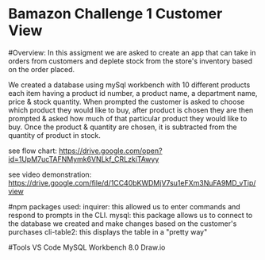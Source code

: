 # Bamazon Challenge 1 Customer View

#Overview:
In this assigment we are asked to create an app that can take in orders from customers and deplete stock from the store's inventory based on the order placed. 

We created a database using  mySql workbench with 10 different products each item having a product id number, a product name, a department name, price & stock quantity.
When prompted the customer is asked to choose which product they would like to buy, after product is chosen they are then prompted & asked how much of that particular product they would like to buy. Once the product & quantity are chosen, it is subtracted from the quantity of product in stock. 

see flow chart: 
https://drive.google.com/open?id=1UpM7ucTAFNMymk6VNLkf_CRLzkiTAwyy


see video demonstration:
https://drive.google.com/file/d/1CC40bKWDMjV7su1eFXm3NuFA9MD_vTip/view


#npm packages used:
inquirer: this allowed us to enter commands and respond to prompts in the CLI. 
mysql: this package allows us to connect to the database we created and make changes based on the customer's purchases
cli-table2: this displays the table in a "pretty way"

#Tools
VS Code
MySQL Workbench 8.0
Draw.io






